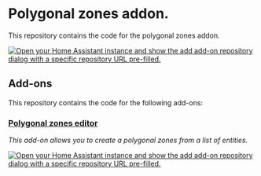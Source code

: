 # Polygonal zones addon.

This repository contains the code for the polygonal zones addon.

[![Open your Home Assistant instance and show the add add-on repository dialog with a specific repository URL pre-filled.](https://my.home-assistant.io/badges/supervisor_add_addon_repository.svg)](https://my.home-assistant.io/redirect/supervisor_add_addon_repository/?repository_url=https%3A%2F%2Fgithub.com%2FMichelGerding%2FHomeassistant-polygonal-zones-addon.git)

## Add-ons

This repository contains the code for the following add-ons:

### [Polygonal zones editor](./polygonal_zones_editor)

_This add-on allows you to create a polygonal zones from a list of entities._

[![Open your Home Assistant instance and show the add add-on repository dialog with a specific repository URL pre-filled.](https://my.home-assistant.io/badges/supervisor_add_addon_repository.svg)](https://my.home-assistant.io/redirect/supervisor_add_addon_repository/?repository_url=https%3A%2F%2Fgithub.com%2FMichelGerding%2FHomeassistant-polygonal-zones-addon.git)
